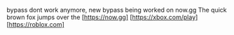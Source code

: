 bypass dont work anymore, new bypass being worked on
now.gg
The quick brown fox jumps over the
[https://now.gg]
[https://xbox.com/play]
[https://roblox.com]


